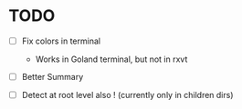 # TODO

* [ ] Fix colors in terminal
  * Works in Goland terminal, but not in rxvt
* [ ] Better Summary
* [ ] Detect at root level also ! (currently only in children dirs)

